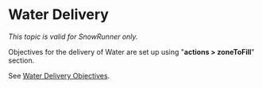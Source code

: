 # Water Delivery 

*This topic is valid for SnowRunner only.*  

Objectives for the delivery of Water are set up using "**actions \> zoneToFill**" section. 

See [Water Delivery Objectives](./../../../../water_as_resource/water_delivery_objectives.md).

